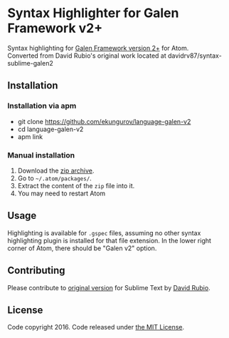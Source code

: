 # Syntax Highlighter for Galen Framework v2+

Syntax highlighting for [Galen Framework version 2+][galen] for Atom.  
Converted from David Rubio's original work located at davidrv87/syntax-sublime-galen2

## Installation

### Installation via apm

* git clone https://github.com/ekungurov/language-galen-v2
* cd language-galen-v2
* apm link

### Manual installation

1. Download the [zip archive][zip].
2. Go to `~/.atom/packages/`.
3. Extract the content of the `zip` file into it.
4. You may need to restart Atom

## Usage

Highlighting is available for `.gspec` files, assuming no other syntax highlighting plugin is installed for that file extension. In the lower right corner of Atom, there should be "Galen v2" option. 

## Contributing

Please contribute to [original version][original] for Sublime Text by [David Rubio][david].

## License

Code copyright 2016. Code released under [the MIT License][license].

[galen]: http://galenframework.com
[repository]: https://github.com/ekungurov/language-galen-v2
[zip]: https://github.com/ekungurov/language-galen-v2/archive/master.zip
[license]: https://github.com/ekungurov/language-galen-v2/blob/master/LICENSE
[original]: https://github.com/davidrv87/syntax-sublime-galen2
[david]: https://github.com/davidrv87

